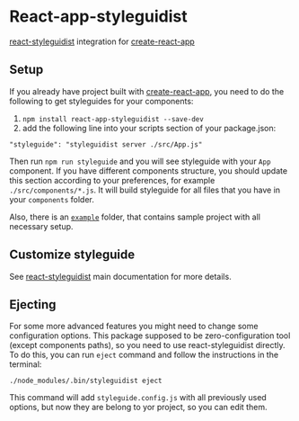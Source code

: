 # React-app-styleguidist

[react-styleguidist] integration for [create-react-app]

## Setup

If you already have project built with [create-react-app], you need to do the following to get styleguides for your components:

1. `npm install react-app-styleguidist --save-dev`
2. add the following line into your scripts section of your package.json:

```
"styleguide": "styleguidist server ./src/App.js"
```

Then run `npm run styleguide` and you will see styleguide with your `App` component. If you have different components structure, you should update this section according to your preferences, for example `./src/components/*.js`. It will build styleguide for all files that you have in your `components` folder.

Also, there is an [`example`](example) folder, that contains sample project with all necessary setup.

## Customize styleguide

See [react-styleguidist] main documentation for more details.

## Ejecting

For some more advanced features you might need to change some configuration options. This package supposed to be zero-configuration tool (except components paths), so you need to use react-styleguidist directly. To do this, you can run `eject` command and follow the instructions in the terminal:

```
./node_modules/.bin/styleguidist eject
```
This command will add `styleguide.config.js` with all previously used options, but now they are belong to yor project, so you can edit them.


[react-styleguidist]: https://github.com/sapegin/react-styleguidist
[create-react-app]:https://github.com/facebookincubator/create-react-app
